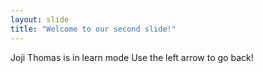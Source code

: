 ```yaml
---
layout: slide
title: "Welcome to our second slide!"
---
```

Joji Thomas is in learn mode
Use the left arrow to go back!
